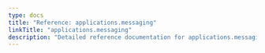 ```yaml
---
type: docs
title: "Reference: applications.messaging"
linkTitle: "applications.messaging"
description: "Detailed reference documentation for applications.messaging"
---
```


